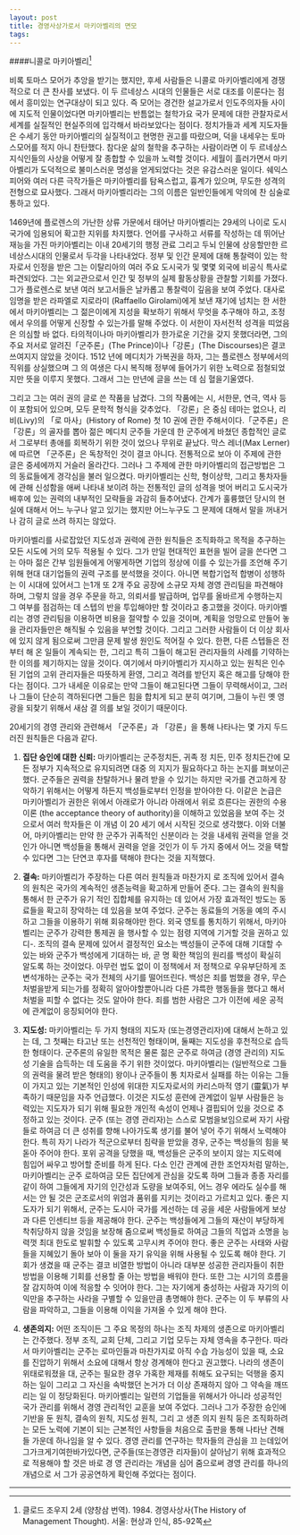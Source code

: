 ```yaml
---
layout: post
title: 경영사상가로서 마키아벨리의 면모
tags:
---
```


####니콜로 마키아벨리[^1]

비록 토마스 모어가 추앙을 받기는 했지만, 후세 사람들은 니콜로 마키아벨리에게 경쟁적으로 더 큰 찬사를 보냈다. 이 두 르네상스 시대의 인물들은 서로 대조를 이룬다는 점에서 흥미있는 연구대상이 되고 있다. 즉 모어는 경건한 설교가로서 인도주의자들 사이에 지도적 인물이었다면 마키아벨리는 반틈없는 철학가요 국가 문제에 대한 관찰자로서 세계를 실질적인 현실주의에 입각해서 바라보았다는 점이다. 정치가들과 세계 지도자들은 수세기 동안 마키아벨리의 실질적이고 현명한 권고를 따랐으며, 덕을 내세우는 토마스모어를 적지 아니 찬탄했다. 참다운 삶의 철학을 추구하는 사람이라면 이 두 르네상스 지식인들의 사상을 어떻게 잘 종합할 수 있을까 노력할 것이다. 세월이 흘러가면서 마키아벨리가 도덕적으로 불미스러운 명성을 얻게되었다는 것은 유감스러운 일이다. 쉐익스피어와 여러 다른 극작가들은 마키아벨리를 탐욕스럽고, 흉계가 있으며, 무도한 성격의 전형으로 묘사했다. 그래서 마키아벨리라는 그의 이름은 일반인들에게 악의에 찬 심술로 통하고 있다.

1469년에 플로렌스의 가난한 상류 가문에서 태어난 마키아벨리는 29세의 나이로 도시국가에 임용되어 확고한 지위를 차지했다. 언어를 구사하고 서류를 작성하는 데 뛰어난 재능을 가진 마키아벨리는 이내 20세기의 행정 관료 그리고 두뇌 인물에 상응할만한 르네상스시대의 인물로서 두각을 나타내었다. 정부 및 인간 문제에 대해 통찰력이 있는 학자로서 인정을 받은 그는 이탈리아의 여러 주요 도시국가 및 몇몇 외국에 비공식 특사로 파견되었다. 그는 외교관으로서 인간 및 정부의 실제 활동상황을 관찰할 기회를 가졌다. 그가 플로렌스로 보낸 여러 보고서들은 날카롭고 통찰력이 깊음을 보여 주었다. 대사로 임명을 받은 라파엘로 지로라미 (Raffaello Girolami)에게 보낸 재기에 넘치는 한 서한에서 마키아벨리는 그 젊은이에게 지성을 확보하기 위해서 무엇을 추구해야 하고, 조정에서 우의를 어떻게 신장할 수 있는가를 말해 주었다. 이 서한이 자서전적 성격을 띠었음은 의심할 바 없다. 타의적이나마 마키아벨리가 한가로운 기간을 갖지 못했더라면, 그의 주요 저서로 알려진「군주론」(The Prince)이나「강론」(The Discourses)은 결코 쓰여지지 않았을 것이다. 1512 년에 메디치가 가복권을 하자, 그는 플로렌스 정부에서의 직위를 상실했으며 그 의 여생은 다시 복직해 정부에 들어가기 위한 노력으로 점철되었 지만 뜻을 이루지 못했다. 그래서 그는 만년에 글을 쓰는 데 심 혈을기울였다.

그리고 그는 여러 권의 글로 쓴 작품을 남겼다. 그의 작품에는 시, 서한문, 연극, 역사 등이 포함되어 있으며, 모두 문학적 형식을 갖추었다. 「강론」은 중심 테마는 없으나, 리비(Livy)의 「로 마사」(History of Rome) 첫 10 권에 관한 주해서이다.「군주론」은 「강론」의 골자를 뽑아 젊은 메디치 군주들 가운데 한 군주에게 바쳤던 종합적인 글로서 그로부터 총애를 회복하기 위한 것이 었으나 무위로 끝났다. 막스 레너(Max Lerner)에 따르면 「군주론」은 독창적인 것이 결코 아니다. 전통적으로 보아 이 주제에 관한 글은 중세에까지 거슬러 올라간다. 그러나 그 주제에 관한 마키아벨리의 접근방법은 그의 동료들에게 경각심을 불러 일으켰다. 마키아벨리는 신학, 형이상학, 그리고 통차자들에 관해 신성함을 애써 나타내 보이려 하는 전통적인 글의 성격을 벗어 버리고 도시국가 배후에 있는 권력의 내부적인 모략들을 과감히 들추어냈다. 간계가 훌륭했던 당시의 현실에 대해서 어느 누구나 알고 있기는 했지만 어느누구도 그 문제에 대해서 말을 꺼내거나 감히 글로 쓰려 하지는 않았다.

마키아벨리를 사로잡았던 지도성과 권력에 관한 원칙들은 조직화하고 목적을 추구하는 모든 시도에 거의 모두 적용될 수 있다. 그가 만일 현대적인 표현을 빌어 글을 쓴다면 그는 아마 젊은 간부 임원들에게 어떻게하면 기업의 정상에 이를 수 있는가를 조언해 주기 위해 현대 대기업들의 권력 구조를 분석했을 것이다. 아니면 복합기업적 합병이 성행하는 이 시대에 있어서그 는1개 또 2개 주요 공장에 소규모 자체 경영 관리팀을 파견해야 하며, 그렇치 않을 경우 주문을 하고, 의뢰서를 발급하며, 업무를 올바르게 수행하는지 그 여부를 점검하는 데 스텝의 반을 투입해야만 할 것이라고 충고했을 것이다. 마키아벨리는 경영 관리팀을 이용하면 비용을 절약할 수 있을 것이며, 계획을 엉망으로 만들어 놓을 관리자들만은 해직될 수 있음을 부언할 것이다. 그리고 그러한 사람들이 더 이상 회사에 있지 않게 됨으로써 그만큼 문제 발생 원인도 적어질 수 있다. 한편, 다른 스텝들은 전부터 해 온 일들이 계속되는 한, 그리고 특히 그들이 해고된 관리자들의 사례를 기약하는 한 이의를 제기하지는 않을 것이다. 여기에서 마키아벨리가 지시하고 있는 원칙은 인수된 기업의 고위 관리자들은 따뜻하게 환영, 그리고 격려를 받던지 혹은 해고를 당해야 한다는 점이다. 그가 내세운 이유로는 만약 그들이 해고된다면 그들이 무력해서이고, 그러나 그들이 단순히 격하된다면 그들은 힘을 합치게 되고 분히 여기며, 그들이 누린 옛 영광을 되찾기 위해서 새삼 결 의를 보일 것이기 때문이다.

20세기의 경영 관리와 관련해서 「군주론」과 「강론」을 통해 나타나는 몇 가지 두드러진 원칙들은 다음과 같다.

1. **집단 승인에 대한 신뢰:** 마키아벨리는 군주정치든, 귀족 정 치든, 민주 정치든간에 모든 정부가 지속적으로 유지되려면 대중 의 지지가 필요하다고 하는 논지를 펴보이곤 했다. 군주들은 권력을 찬탈하거나 물려 받을 수 있기는 하지만 국가를 견고하게 장악하기 위해서는 어떻게 하든지 백성들로부터 인정을 받아야한 다. 이같은 논급은 마키아벨리가 권한은 위에서 아래로가 아니라 아래에서 위로 흐른다는 권한의 수용 이론 (the acceptance theory of authority)을 이해하고 있었음을 보여 주는 것으로서 여러 학자들은 이 개념 이 20 세기 에서 시작된 것으로 생각했다.
이와 더불어, 마키아벨리는 만약 한 군주가 귀족적인 신분이라 는 것을 내세워 권력을 얻을 것인가 아니면 백성들을 통해서 권력을 얻을 것인가 이 두 가지 중에서 어느 것을 택할 수 있다면 그는 단연코 후자를 택해야 한다는 것을 지적했다.

2. **결속:** 마키아벨리가 주장하는 다른 여러 원칙들과 마찬가지 로 조직에 있어서 결속의 원칙은 국가의 계속적인 생존능력을 확고하게 만들어 준다. 그는 결속의 원칙을 통해서 한 군주가 유기 적인 집합체를 유지하는 데 있어서 가장 효과적인 방도는 동료들을 확고히 장악하는 데 있음을 보여 주었다. 군주는 동료들의 거동을 예의 주시하고 그들을 이용하기 위해 회유해야만 한다. 외국 영토를 통치하기 위해서, 마키아벨리는 군주가 강력한 통제권 을 행사할 수 있는 점령 지역에 기거할 것을 권하고 있디-.
조직의 결속 문제에 있어서 결정적인 요소는 백성들이 군주에 대해 기대할 수 있는 바와 군주가 백성에게 기대하는 바, 곧 명 확한 책임의 원리를 백성이 확실히 알도록 하는 것이었다. 아무런 법도 없이 이 정책에서 저 정책으로 우유부단하게 조변석개하는 군주는 국가 전체의 사기를 떨어뜨린다. 백성은 죄를 범했을 경우, 무슨 처벌을받게 되는가를 정확히 알아야할뿐아니라 다른 갸륵한 행동들을 했다고 해서 처벌을 피할 수 없다는 것도 알아야 한다. 죄를 범한 사람은 그가 이전에 세운 공적에 관계없이 응징되어야 한다.

3. **지도성:** 마키아벨리는 두 가지 형태의 지도자 (또는경영관리자)에 대해서 논하고 있는 데, 그 첫째는 타고난 또는 선천적인 형태이며, 둘째는 지도성을 후천적으로 습득한 형태이다. 군주론의 유일한 목적은 물론 젊은 군주로 하여금 (경영 관리의) 지도성 기술을 습득하는 데 도움을 주기 위한 것이었다. 마키아벨리는 (일반적으로 그들의 권력을 물려 받은 형태의) 왕이나 군주들이 통 치자로서 실패를 하는 이유는 그들이 가지고 있는 기본적인 인성에 위대한 지도자로서의 카리스마적 영기 (靈氣)가 부족하기 때문임을 자주 언급했다. 이것은 지도성 훈련에 관계없이 일부 사람들은 능력있는 지도자가 되기 위해 필요한 개인적 속성이 언제나 결핍되어 있을 것으로 추정하고 있는 것이다.
군주 (또는 경영 관리자)는 스스로 모범을보임으로써 자기 사람들로 하여금 더 큰 성취를 향해 나아가도록 생기를 불어 넣어 주기 위해서 노력해야 한다. 특히 자기 나라가 적군으로부터 침략을 받았을 경우, 군주는 백성들의 힘을 북돋아 주어야 한다. 포위 공격을 당했을 때, 백성들은 군주의 보이지 않는 지도력에 힘입어 싸우고 방어할 준비를 하게 된다.
다소 인간 관계에 관한 조언자처럼 말하는, 마키아벨리는 군주 로하여금 모든 집단에게 관심을 갖도록 하며 그들과 종종 자리를 같이 하여 그들에게 자기의 인간성과 도량을 보여주되, 어느 경우 에라도 실수를 해서는 안 될 것은 군조로서의 위엄과 품위를 지키는 것이라고 가르치고 있다.
좋은 지도자가 되기 위해서, 군주는 도시아 국가를 게선하는 데 공을 세운 사람들에게 보상과 다른 인센티브 등을 제공해야 한다. 군주는 백성들에게 그들의 재산이 부당하게 착취당하지 않을 것임을 보장해 줌으로써 백성들로 하여금 그들의 직업과 소명을 능력껏 최대 한도로 발휘할 수 있도록 고무시켜 주어야 한다. 
좋은 군주는 사태와 사람들을 지혜있기 돌아 보아 이 둘을 자기 유익을 위해 사용될 수 있도록 해야 한다. 기회가 생겼을 때 군주는 결코 비열한 방법이 아니라 대부분 성공한 관리자들이 취한 방법을 이용해 기회를 선용할 줄 아는 방법을 배워야 한다. 또한 그는 시기의 흐름을 잘 감지하여 이에 적응할 수 잇어야 한다. 그는 자기에게 충성하는 사람과 자기의 이익만을 추구하는 사라을 구별할 수 있을만큼 총명해야 한다. 군주는 이 두 부류의 사람을 파악하고, 그들을 이용해 이익을 가져올 수 있게 해야 한다.

4. **생존의지:** 어떤 조직이든 그 주요 목정의 하나는 조직 차제의 생존으로 마키아벨리는 간주했다. 정부 조직, 교회 단체, 그리고 기업 모두는 자체 영속을 추구한다. 따라서 마키아벨리는 군주는 로마인들과 마찬가지로 아직 수습 가능성이 있을 때, 소요를 진압하기 위해서 소요에 대해서 항상 경계해야 한다고 권고했다. 나라의 생존이 위태로워졌을 대, 군주는 필요한 경우 가혹한 제재를 취해도 요구되는 덕행을 중지하는 일이 그리고 그 자신을 속박했던 논거가 더 이상 존재하지 않아 그 약속을 깨뜨리는 일 이 정당화된다.
마키아벨리는 일련의 기업들을 위해서가 아니라 성공적인 국가 관리를 위해서 경영 관리적인 교훈을 보여 주었다. 그러나 그가 주장한 승인에 기반을 둔 원칙, 결속의 원칙, 지도성 원칙, 그리 고 생존 의지 원칙 둥은 조직화하려는 모든 노력에 기본이 되는 근본적인 사항들을 처음으로 출판을 통해 나타난 견해들 가운데 하나임을 알 수 있다. 경영 관리를 연구하는 학자들의 관심을 끄 는데있어그가크게기여한바가있다면, 군주들(또는경영관 리자들)이 살아남기 위해 효과적으로 적용해야 할 것은 바로 경 영 관리라는 개념을 심어 줌으로써 경영 관리를 하나의 개념으로 서 그가 공공연하게 확인해 주었다는 점이다.



- - -

[^1]: 클로드 조우지 2세 (양창삼 번역). 1984. 경영사상사(The History of Management Thought). 서울: 현상과 인식, 85-92쪽